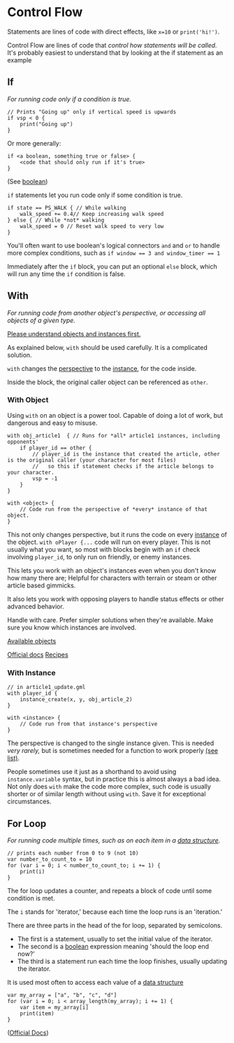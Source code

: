 # Control Flow

Statements are lines of code with direct effects, like `x=10` or `print('hi!')`.

Control Flow are lines of code that *control how statements will be called.* It's probably easiest to understand that by
looking at the if statement as an example

## If

*For running code only if a condition is true.*

```gml
// Prints "Going up" only if vertical speed is upwards
if vsp < 0 {
    print("Going up")
}
```

Or more generally:

```gml
if <a boolean, something true or false> {
    <code that should only run if it's true>
}
```

(See [boolean](data_types.md#booleans-true-or-false-values))

`if` statements let you run code only if some condition is true.

```gml
if state == PS_WALK { // While walking
    walk_speed += 0.4// Keep increasing walk speed
} else { // While *not* walking
    walk_speed = 0 // Reset walk speed to very low
}
```

You'll often want to use boolean's logical connectors `and` and `or` to handle more complex conditions, such
as `if window == 3 and window_timer == 1`

Immediately after the `if` block, you can put an optional `else` block, which will run any time the `if` condition is
false.

## With

*For running code from another object's perspective, or accessing all objects of a given type.*

[Please understand objects and instances first.](objects_and_instances.md)

As explained below, `with` should be used carefully. It is a complicated solution.

`with` changes the [perspective](objects_and_instances.md#perspective) to the [instance](objects_and_instances.md), for the
code inside.

Inside the block, the original caller object can be referenced as `other`.

### With Object

Using `with` on an object is a power tool. Capable of doing a lot of work, but dangerous and easy to misuse.

```gml
with obj_article1  { // Runs for *all* article1 instances, including opponents'
    if player_id == other { 
        // player_id is the instance that created the article, other is the original caller (your character for most files)
        //   so this if statement checks if the article belongs to your character. 
        vsp = -1
    }
}
```

```gml
with <object> {
    // Code run from the perspective of *every* instance of that object.
}
```

This not only changes perspective, but it runs the code on every [instance](objects_and_instances.md) of the object. `with oPlayer {...` code will
run on every player. This is not usually what you want, so most with blocks begin with an `if` check
involving `player_id`, to only run on friendly, or enemy instances.

This lets you work with an object's instances even when you don't know how many there are; Helpful for characters with
terrain or steam or other article based gimmicks.

It also lets you work with opposing players to handle status effects or other advanced behavior.

Handle with care. Prefer simpler solutions when they're available. Make sure you know which instances are involved.

[Available objects](objects_and_instances.md#available-objects)

[Official docs](http://docs.yoyogames.com/source/dadiospice/002_reference/001_gml%20language%20overview/401_18_with.html)
[Recipes](https://forum.yoyogames.com/index.php?threads/with-block-recipe-cards.25326/)

### With Instance

```gml
// in article1_update.gml
with player_id {
    instance_create(x, y, obj_article_2)
}
```

```gml
with <instance> {
    // Code run from that instance's perspective
}
```

The perspective is changed to the single instance given. This is needed *very rarely,* but is sometimes needed for a
function to work properly [(see list)](objects_and_instances.md#important-perspective-effects).

People sometimes use it just as a shorthand to avoid using `instance.variable` syntax, but in practice this is almost
always a bad idea. Not only does `with` make the code more complex, such code is usually shorter or of similar length
without using `with`. Save it for exceptional circumstances.

## For Loop

*For running code multiple times, such as on each item in a [data structure](data_structures.md).*

```gml
// prints each number from 0 to 9 (not 10)
var number_to_count_to = 10
for (var i = 0; i < number_to_count_to; i += 1) {
    print(i)
}
```

The for loop updates a counter, and repeats a block of code until some condition is met.

The `i` stands for 'iterator,' because each time the loop runs is an 'iteration.'

There are three parts in the head of the for loop, separated by semicolons.

- The first is a statement, usually to set the initial value of the iterator.
- The second is a [boolean](data_types.md#booleans-true-or-false-values) expression meaning 'should the loop end now?'
- The third is a statement run each time the loop finishes, usually updating the iterator.

It is used most often to access each value of a [data structure](data_structures.md)

```gml
var my_array = ["a", "b", "c", "d"]
for (var i = 0; i < array_length(my_array); i += 1) {
    var item = my_array[i]
    print(item)
}
```

([Official Docs](https://docs.yoyogames.com/source/dadiospice/002_reference/001_gml%20language%20overview/401_11_for.html))